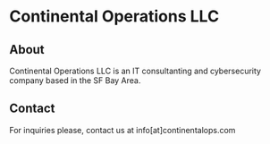 # Continental Operations LLC

## About
Continental Operations LLC is an IT consultanting and cybersecurity company based in the SF Bay Area.


## Contact
For inquiries please, contact us at info[at]continentalops.com

